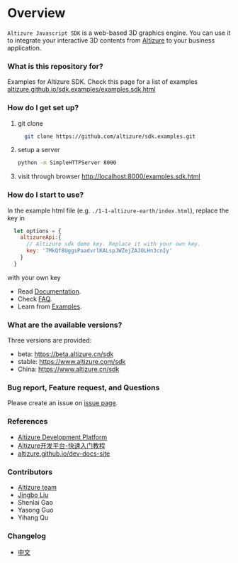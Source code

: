 # Overview #

`Altizure Javascript SDK` is a web-based 3D graphics engine. You can use it to integrate your interactive 3D contents from [Altizure](https://www.altizure.com) to your business application.

### What is this repository for? ###

Examples for Altizure SDK. Check this page for a list of examples [altizure.github.io/sdk.examples/examples.sdk.html](https://altizure.github.io/sdk.examples/examples.sdk.html)

### How do I get set up? ###

1. git clone
    ```bash
      git clone https://github.com/altizure/sdk.examples.git
    ```
2. setup a server
    ```bash
    python -m SimpleHTTPServer 8000
    ```
3. visit through browser [http://localhost:8000/examples.sdk.html](http://127.0.0.1:8000/examples.sdk.html)

### How do I start to use? ###

In the example html file (e.g. `./1-1-altizure-earth/index.html`), replace the key in

```js
  let options = {
    altizureApi:{
      // Altizure sdk demo key. Replace it with your own key.
      key: '7MkQf8UggsPaadvrlKALspJWZejZAJOLHn3cnIy'
    }
  }
```

with your own key

* Read [Documentation](https://altizure.github.io/dev-docs-site/zh-hans/docs/user_docs/web/).
* Check [FAQ](https://altizure.github.io/dev-docs-site/zh-hans/jssdk-faq.html).
* Learn from [Examples](https://altizure.github.io/sdk.examples/examples.sdk.html).

### What are the available versions? ###

Three versions are provided:

* beta: https://beta.altizure.cn/sdk
* stable: https://www.altizure.com/sdk
* China: https://www.altizure.cn/sdk

### Bug report, Feature request, and Questions ###

Please create an issue on [issue page](https://github.com/altizure/sdk.examples/issues).

### References ###

* [Altizure Development Platform](https://developers.altizure.com/)
* [Altizure开发平台-快速入门教程](https://www.jianshu.com/p/53e2c72fec0d)
* [altizure.github.io/dev-docs-site](https://altizure.github.io/dev-docs-site/)

### Contributors ###

* [Altizure team](mailto:developers@altizure.com)
* [Jingbo Liu](https://bitbucket.org/jingbo/)
* Shenlai Gao
* Yasong Guo
* Yihang Qu

### Changelog ###

* [中文](changelog-zh-hans.md)
